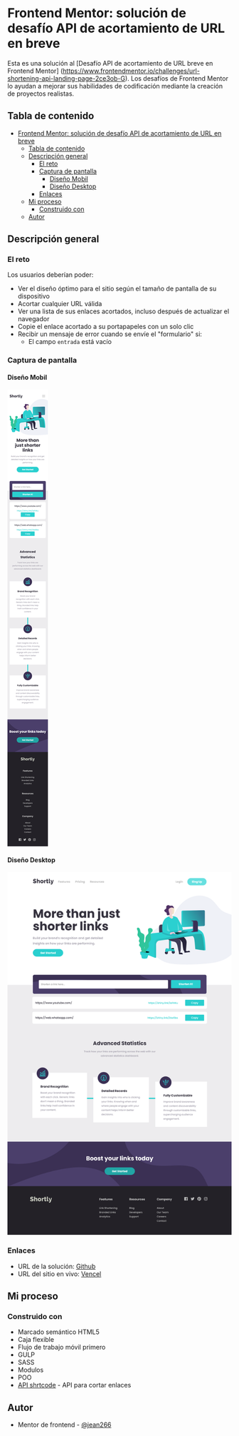 # Frontend Mentor: solución de desafío API de acortamiento de URL en breve

Esta es una solución al [Desafío API de acortamiento de URL breve en Frontend Mentor] (https://www.frontendmentor.io/challenges/url-shortening-api-landing-page-2ce3ob-G). Los desafíos de Frontend Mentor lo ayudan a mejorar sus habilidades de codificación mediante la creación de proyectos realistas.

## Tabla de contenido

- [Frontend Mentor: solución de desafío API de acortamiento de URL en breve](#frontend-mentor-solución-de-desafío-api-de-acortamiento-de-url-en-breve)
  - [Tabla de contenido](#tabla-de-contenido)
  - [Descripción general](#descripción-general)
    - [El reto](#el-reto)
    - [Captura de pantalla](#captura-de-pantalla)
      - [Diseño Mobil](#diseño-mobil)
      - [Diseño Desktop](#diseño-desktop)
    - [Enlaces](#enlaces)
  - [Mi proceso](#mi-proceso)
    - [Construido con](#construido-con)
  - [Autor](#autor)

## Descripción general

### El reto

Los usuarios deberían poder:

- Ver el diseño óptimo para el sitio según el tamaño de pantalla de su dispositivo
- Acortar cualquier URL válida
- Ver una lista de sus enlaces acortados, incluso después de actualizar el navegador
- Copie el enlace acortado a su portapapeles con un solo clic
- Recibir un mensaje de error cuando se envíe el "formulario" si:
   - El campo `entrada` está vacío

### Captura de pantalla

#### Diseño Mobil
![](./diseño-mobil.png)

#### Diseño Desktop
![](./diseño-desktop.png)

### Enlaces

- URL de la solución: [Github](https://github.com/jean266/acortador-de-url.git)
- URL del sitio en vivo: [Vencel](https://generador-de-consejos.vercel.app/)

## Mi proceso

### Construido con

- Marcado semántico HTML5
- Caja flexible
- Flujo de trabajo móvil primero
- GULP
- SASS
- Modulos
- POO
- [API shrtcode](https://app.shrtco.de/) - API para cortar enlaces


## Autor

- Mentor de frontend - [@jean266](https://www.frontendmentor.io/profile/jean266)


